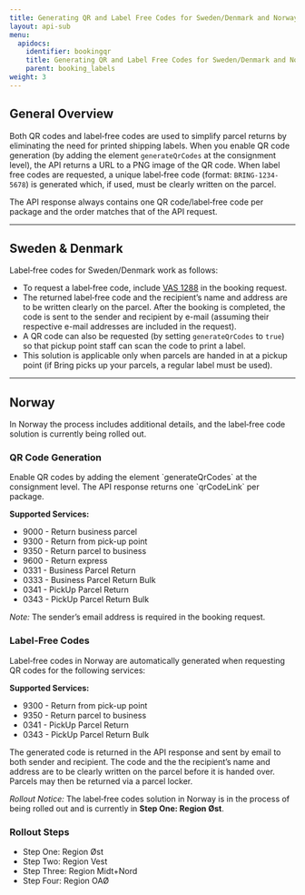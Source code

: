 ```yaml
---
title: Generating QR and Label Free Codes for Sweden/Denmark and Norway
layout: api-sub
menu:
  apidocs:
    identifier: bookingqr
    title: Generating QR and Label Free Codes for Sweden/Denmark and Norway
    parent: booking_labels
weight: 3
---
```


## General Overview

Both QR codes and label‑free codes are used to simplify parcel returns by eliminating the need for printed shipping labels. When you enable QR code generation (by adding the element `generateQrCodes` at the consignment level), the API returns a URL to a PNG image of the QR code. When label free codes are requested, a unique label‑free code (format: `BRING-1234-5678`) is generated which, if used, must be clearly written on the parcel.

The API response always contains one QR code/label‑free code per package and the order matches that of the API request.

---

## Sweden & Denmark

Label‑free codes for Sweden/Denmark work as follows:

- To request a label‑free code, include [VAS 1288](https://developer.bring.com/api/services/#label-free) in the booking request.
- The returned label‑free code and the recipient’s name and address are to be written clearly on the parcel.  After the booking is completed, the code is sent to the sender and recipient by e-mail (assuming their respective e-mail addresses are included in the request).
- A QR code can also be requested (by setting `generateQrCodes` to `true`) so that pickup point staff can scan the code to print a label.
- This solution is applicable only when parcels are handed in at a pickup point (if Bring picks up your parcels, a regular label must be used).

---

## Norway

In Norway the process includes additional details, and the label‑free code solution is currently being rolled out.

### QR Code Generation

Enable QR codes by adding the element \`generateQrCodes\` at the consignment level. The API response returns one \`qrCodeLink\` per package.

**Supported Services:**
- 9000 \- Return business parcel
- 9300 \- Return from pick\-up point
- 9350 \- Return parcel to business
- 9600 \- Return express
- 0331 \- Business Parcel Return
- 0333 \- Business Parcel Return Bulk
- 0341 \- PickUp Parcel Return
- 0343 \- PickUp Parcel Return Bulk

*Note:* The sender’s email address is required in the booking request.

### Label‑Free Codes

Label‑free codes in Norway are automatically generated when requesting QR codes for the following services:

**Supported Services:**
- 9300 \- Return from pick\-up point
- 9350 \- Return parcel to business
- 0341 \- PickUp Parcel Return
- 0343 \- PickUp Parcel Return Bulk

The generated code is returned in the API response and sent by email to both sender and recipient. The code and the the recipient’s name and address are to be clearly written on the parcel before it is handed over. Parcels may then be returned via a parcel locker.

*Rollout Notice:* The label‑free codes solution in Norway is in the process of being rolled out and is currently in **Step One: Region Øst**.
### Rollout Steps
- Step One: Region Øst
- Step Two: Region Vest
- Step Three: Region Midt+Nord
- Step Four: Region OAØ

